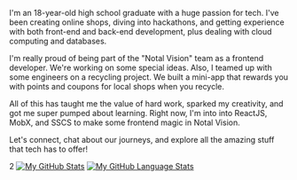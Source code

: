  I'm an 18-year-old high school graduate with a huge passion for tech. I've been creating online shops, diving into hackathons, and getting experience with both front-end and back-end development, plus dealing with cloud computing and databases.

I'm really proud of being part of the "Notal Vision" team as a frontend developer. We're working on some special ideas. Also, I teamed up with some engineers on a recycling project. We built a mini-app that rewards you with points and coupons for local shops when you recycle.

All of this has taught me the value of hard work, sparked my creativity, and got me super pumped about learning. Right now, I'm into into ReactJS, MobX, and SSCS to make some frontend magic in Notal Vision.

Let's connect, chat about our journeys, and explore all the amazing stuff that tech has to offer!


2
[![My GitHub Stats](https://github-readme-stats.vercel.app/api/?username=OriCohen05&count_private=true&theme=tokyonight&showicons=true)]()
[![My GitHub Language Stats](https://github-readme-stats.vercel.app/api/top-langs/?username=OriCohen05&langs_count=5&theme=tokyonight)]()
